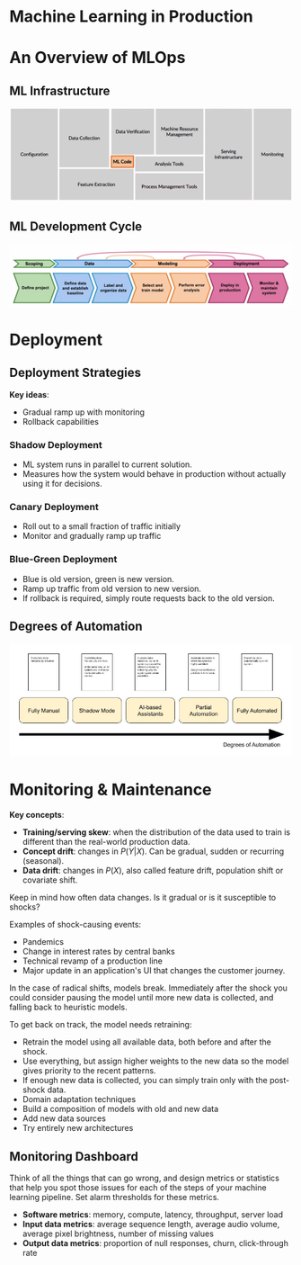 # Machine Learning in Production

# An Overview of MLOps

## ML Infrastructure

<img src='imgs/mlops.png'>

## ML Development Cycle

<img src='imgs/lifecycle.png'>

# Deployment

## Deployment Strategies

**Key ideas**: 
* Gradual ramp up with monitoring
* Rollback capabilities

### Shadow Deployment

* ML system runs in parallel to current solution.
* Measures how the system would behave in production without actually using it for decisions.

### Canary Deployment

* Roll out to a small fraction of traffic initially
* Monitor and gradually ramp up traffic

### Blue-Green Deployment

* Blue is old version, green is new version.
* Ramp up traffic from old version to new version.
* If rollback is required, simply route requests back to the old version.

## Degrees of Automation

<img src='imgs/doa.jpg'>

# Monitoring & Maintenance

**Key concepts**:
* **Training/serving skew**: when the distribution of the data used to train is different than the real-world production data.
* **Concept drift**: changes in $P(Y|X)$. Can be gradual, sudden or recurring (seasonal).
* **Data drift**: changes in $P(X)$, also called feature drift, population shift or covariate shift.

Keep in mind how often data changes. Is it gradual or is it susceptible to shocks?

Examples of shock-causing events:
- Pandemics
- Change in interest rates by central banks
- Technical revamp of a production line
- Major update in an application's UI that changes the customer journey.

In the case of radical shifts, models break. Immediately after the shock you could consider pausing the model until more new data is collected, and falling back to heuristic models.

To get back on track, the model needs retraining:
- Retrain the model using all available data, both before and after the shock.
- Use everything, but assign higher weights to the new data so the model gives priority to the recent patterns.
- If enough new data is collected, you can simply train only with the post-shock data.
- Domain adaptation techniques
- Build a composition of models with old and new data
- Add new data sources
- Try entirely new architectures

## Monitoring Dashboard

Think of all the things that can go wrong, and design metrics or statistics that help you spot those issues for each of the steps of your machine learning pipeline. Set alarm thresholds for these metrics.

* **Software metrics**: memory, compute, latency, throughput, server load
* **Input data metrics**: average sequence length, average audio volume, average pixel brightness, number of missing values
* **Output data metrics**: proportion of null responses, churn, click-through rate
